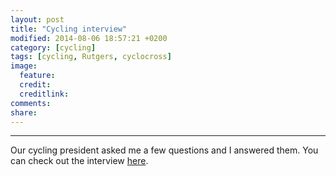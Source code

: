 ```yaml
---
layout: post
title: "Cycling interview"
modified: 2014-08-06 18:57:21 +0200
category: [cycling]
tags: [cycling, Rutgers, cyclocross]
image:
  feature: 
  credit: 
  creditlink: 
comments: 
share: 
---
```


-----

Our cycling president asked me a few questions and I answered them. You can check out the interview [here](http://rutgerscycling.com/?p=61/).